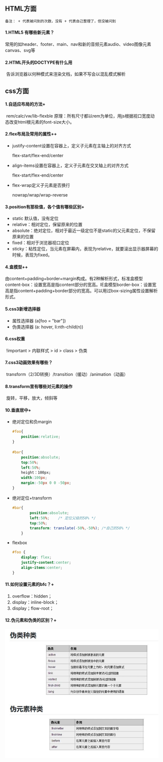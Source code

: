 ## HTML方面

`备注： + 代表被问到的次数，没有 + 代表自己整理了，但没被问到`

#### 1.HTML5 有哪些新元素？

​	常用的如header、footer、main、nav和新的音频元素audio、video图像元素canvas、svg等



#### 2.HTML开头的DOCTYPE有什么用

​	告诉浏览器以何种模式来渲染文档，如果不写会以混乱模式解析



## css方面

#### 1.自适应布局的方法+

​	rem/calc/vw/lib-flexble  原理：所有尺寸都以rem为单位，用js根据视口宽度动态改变html根元素的font-size大小。



#### 2.flex布局及常用的属性++

* justify-content设置在容器上，定义子元素在主轴上的对齐方式

  flex-start/flex-end/center

* align-items设置在容器上，定义子元素在交叉轴上的对齐方式

  flex-start/flex-end/center

* flex-wrap定义子元素是否换行

  nowrap/wrap/wrap-reverse



#### 3.position有那些值，各个值有哪些区别+

* static 默认值，没有定位
* relative：相对定位，保留原来的位置
* absolute：绝对定位，相对于最近一级定位不是static的父元素定位，不保留原来的位置
* fixed：相对于浏览器视口定位
* sticky：粘性定位，当元素在屏幕内，表现为relative，就要滚出显示器屏幕的时候，表现为fixed。



#### 4.盒模型++

​	由content+padding+border+margin构成。有2种解析形式，标准盒模型content-box：设置宽高是指content部分的宽高。IE盒模型border-box：设置宽高是指content+padding+border部分的宽高。可以用过box-sizing属性设置解析形式。



#### 5.css3新增选择器

* 属性选择器 (a[foo = "bar"])
* 伪类选择器 (a: hover, li:nth-child(n))



#### 6.css权重

​	!important > 内联样式 > id > class > 伪类



#### 7.css3动画效果有哪些？

​	transform（2/3D转换）/transition（缓动）/animation（动画）



#### 8.transform里有哪些对元素的操作

​	旋转，平移，放大，倾斜等



#### 10.垂直居中+

* 绝对定位和负margin

  ```css
  #foo{
      position:relative;
  }
   
  #bar{
      position:absolute;
      top:50%;
      left:50%;
      height：100px;
      width:100px;
      margin:-50px 0 0 -50px;
  }
  ```

* 绝对定位+transform

  ```css
  #bar{      
          position:absolute;
          left:50%;    /* 定位父级的50% */
          top:50%;
          transform: translate(-50%,-50%); /*自己的50% */
      }
  ```

* flexbox

  ```css
  #foo {
      display: flex;
      justify-content:center;
      align-items:center;
  }
  
  ```




#### 11.如何设置元素的bfc？+

1. overflow：hidden；
2. display：inline-block；
3. display；flow-root；



#### 12.伪元素和伪类的区别？+

![区别](https://github.com/lianjp/-/blob/master/%E4%BC%AA%E7%B1%BB%E5%8F%8A%E4%BC%AA%E5%85%83%E7%B4%A0%E7%9A%84%E5%8C%BA%E5%88%AB.jpg)

